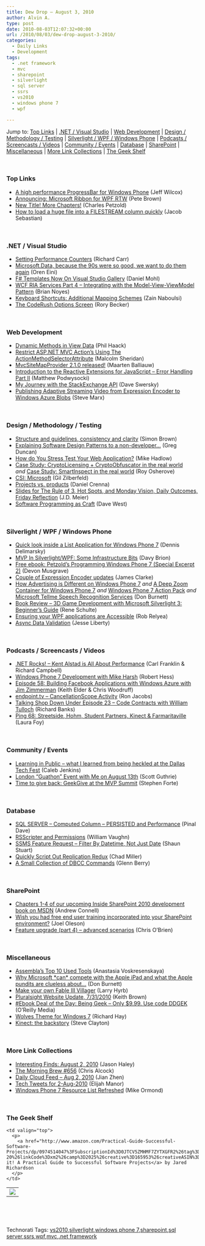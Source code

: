 ```yaml
---
title: Dew Drop – August 3, 2010
author: Alvin A.
type: post
date: 2010-08-03T12:07:32+00:00
url: /2010/08/03/dew-drop-august-3-2010/
categories:
  - Daily Links
  - Development
tags:
  - .net framework
  - mvc
  - sharepoint
  - silverlight
  - sql server
  - ssrs
  - vs2010
  - windows phone 7
  - wpf

---
```

Jump to: [Top Links][1] | [.NET / Visual Studio][2] | [Web Development][3] | [Design / Methodology / Testing][4] | [Silverlight / WPF / Windows Phone][5] | [Podcasts / Screencasts / Videos][6] | [Community / Events][7] | [Database][8] | [SharePoint][9] | [Miscellaneous][10] | [More Link Collections][11] | [The Geek Shelf][12] 

&#160;

### <a name="top"></a>Top Links

  * [A high performance ProgressBar for Windows Phone][13] (Jeff Wilcox)
  * [Announcing: Microsoft Ribbon for WPF RTW][14] (Pete Brown)
  * [New Title! More Chapters!][15] (Charles Petzold)
  * [How to load a huge file into a FILESTREAM column quickly][16] (Jacob Sebastian)

&#160;

### <a name="dotnet"></a>.NET / Visual Studio

  * [Setting Performance Counters][17] (Richard Carr)
  * [Microsoft.Data, because the 90s were so good, we want to do them again][18] (Oren Eini)
  * [F# Templates Now On Visual Studio Gallery][19] (Daniel Mohl)
  * [WCF RIA Services Part 4 &#8211; Integrating with the Model-View-ViewModel Pattern][20] (Brian Noyes)
  * [Keyboard Shortcuts: Additional Mapping Schemes][21] (Zain Naboulsi)
  * [The CodeRush Options Screen][22] (Rory Becker)

&#160;

### <a name="web"></a>Web Development

  * [Dynamic Methods in View Data][23] (Phil Haack)
  * [Restrict ASP.NET MVC Action&#8217;s Using The ActionMethodSelectorAttribute][24] (Malcolm Sheridan)
  * [MvcSiteMapProvider 2.1.0 released!][25] (Maarten Balliauw)
  * [Introduction to the Reactive Extensions for JavaScript – Error Handling Part II][26] (Matthew Podwysocki)
  * [My Journey with the StackExchange API][27] (Dave Swersky)
  * [Publishing Adaptive Streaming Video from Expression Encoder to Windows Azure Blobs][28] (Steve Marx)

&#160;

### <a name="design"></a>Design / Methodology / Testing

  * [Structure and guidelines, consistency and clarity][29] (Simon Brown)
  * [Explaining Software Design Patterns to a non-developer…][30] (Greg Duncan)
  * [How do You Stress Test Your Web Application?][31] (Mike Hadlow)
  * [Case Study: CryptoLicensing + CryptoObfuscator in the real world][32] _and_&#160;[Case Study: SmartInspect in the real world][33] (Roy Osherove)
  * [CSI: Microsoft][34] (Gil Zilberfeld)
  * [Projects vs. products][35] (Daniel Crenna)
  * [Slides for The Rule of 3, Hot Spots, and Monday Vision, Daily Outcomes, Friday Reflection][36] (J.D. Meier)
  * [Software Programming as Craft][37] (Dave West)

&#160;

### <a name="silverlight"></a>Silverlight / WPF / Windows Phone

  * [Quick look inside a List Application for Windows Phone 7][38] (Dennis Delimarsky)
  * [MVP In Silverlight/WPF: Some Infrastructure Bits][39] (Davy Brion)
  * [Free ebook: Petzold’s Programming Windows Phone 7 (Special Excerpt 2)][40] (Devon Musgrave)
  * [Couple of Expression Encoder updates][41] (James Clarke)
  * [How Advertising is Different on Windows Phone 7][42] _and_&#160;[A Deep Zoom Container for Windows Phone 7][43] _and_&#160;[Windows Phone 7 Action Pack][44] _and_ [Microsoft Tellme Speech Recognition Services][45] (Don Burnett)
  * [Book Review &#8211; 3D Game Development with Microsoft Silverlight 3: Beginner&#8217;s Guide][46] (Rene Schulte)
  * [Ensuring your WPF applications are Accessible][47] (Rob Relyea)
  * [Async Data Validation][48] (Jesse Liberty)

&#160;

### <a name="podcasts"></a>Podcasts / Screencasts / Videos

  * [.NET Rocks! &#8211; Kent Alstad is All About Performance][49] (Carl Franklin & Richard Campbell)
  * [Windows Phone 7 Development with Mike Harsh][50] (Robert Hess)
  * [Episode 58: Building Facebook Applications with Windows Azure with Jim Zimmerman][51] (Keith Elder & Chris Woodruff)
  * [endpoint.tv &#8211; CancellationScope Activity][52] (Ron Jacobs)
  * [Talking Shop Down Under Episode 23 &#8211; Code Contracts with William Tulloch][53] (Richard Banks)
  * [Ping 68: Streetside, Hohm, Student Partners, Kinect & Farmaritaville][54] (Laura Foy)

&#160;

### <a name="events"></a>Community / Events

  * [Learning in Public – what I learned from being heckled at the Dallas Tech Fest][55] (Caleb Jenkins)
  * [London “Guathon” Event with Me on August 13th][56] (Scott Guthrie)
  * [Time to give back: GeekGive at the MVP Summit][57] (Stephen Forte)

&#160;

### <a name="db"></a>Database

  * [SQL SERVER – Computed Column – PERSISTED and Performance][58] (Pinal Dave)
  * [RSScripter and Permissions][59] (William Vaughn)
  * [SSMS Feature Request – Filter By Datetime, Not Just Date][60] (Shaun Stuart)
  * [Quickly Script Out Replication Redux][61] (Chad Miller)
  * [A Small Collection of DBCC Commands][62] (Glenn Berry)

&#160;

### <a name="sp"></a>SharePoint

  * [Chapters 1-4 of our upcoming Inside SharePoint 2010 development book on MSDN][63] (Andrew Connell)
  * [Wish you had free end user training incorporated into your SharePoint environment?][64] (Joel Oleson)
  * [Feature upgrade (part 4) – advanced scenarios][65] (Chris O&#8217;Brien)

&#160;

### <a name="misc"></a>Miscellaneous

  * [Assembla&#8217;s Top 10 Used Tools][66] (Anastasia Voskresenskaya)
  * [Why Microsoft \*can\* compete with the Apple iPad and what the Apple pundits are clueless about…][67] (Don Burnett)
  * [Make your own Fable III Villager][68] (Larry Hyrb)
  * [Pluralsight Website Update, 7/31/2010][69] (Keith Brown)
  * [#Ebook Deal of the Day: Being Geek &#8211; Only $9.99. Use code DDGEK][70] (O&#8217;Reilly Media)
  * [Wolves Theme for Windows 7][71] (Richard Hay)
  * [Kinect: the backstory][72] (Steve Clayton)

&#160;

### <a name="links"></a>More Link Collections

  * [Interesting Finds: August 2, 2010][73] (Jason Haley)
  * [The Morning Brew #656][74] (Chris Alcock)
  * [Daily Cloud Feed &#8211; Aug 2, 2010][75] (Jian Zhen)
  * [Tech Tweets for 2-Aug-2010][76] (Elijah Manor)
  * [Windows Phone 7 Resource List Refreshed][77] (Mike Ormond)

&#160;

### <a name="shelf"></a>The Geek Shelf

<table border="0" cellspacing="0" cellpadding="0">
  <tr>
    <td>
      <img data-recalc-dims="1" decoding="async" src="https://i0.wp.com/ecx.images-amazon.com/images/I/41HA8e4EILL._SL160_.jpg?w=660" />
    </td>
    
    <td valign="top">
      <p>
        <a href="http://www.amazon.com/Practical-Guide-Successful-Software-Projects/dp/0974514047%3FSubscriptionId%3D0JTCV5ZMHMF7ZYTXGFR2%26tag%3Dbrdicr-20%26linkCode%3Dxm2%26camp%3D2025%26creative%3D165953%26creativeASIN%3D0974514047">Ship it! A Practical Guide to Successful Software Projects</a> by Jared Richardson
      </p>
    </td>
  </tr>
</table>



&#160;

<div style="padding-bottom: 0px; margin: 0px; padding-left: 0px; padding-right: 0px; display: inline; float: none; padding-top: 0px" id="scid:C16BAC14-9A3D-4c50-9394-FBFEF7A93539:ed9e3a3c-95f3-4807-8d16-49bb43280fa6" class="wlWriterEditableSmartContent">
  <!--dotnetkickit-->
</div>



&#160;

<div style="padding-bottom: 0px; margin: 0px; padding-left: 0px; padding-right: 0px; display: inline; float: none; padding-top: 0px" id="scid:0767317B-992E-4b12-91E0-4F059A8CECA8:4448a988-e453-48d2-9671-c2571347f7bf" class="wlWriterEditableSmartContent">
  Technorati Tags: <a href="http://technorati.com/tags/vs2010" rel="tag">vs2010</a>,<a href="http://technorati.com/tags/silverlight" rel="tag">silverlight</a>,<a href="http://technorati.com/tags/windows+phone+7" rel="tag">windows phone 7</a>,<a href="http://technorati.com/tags/sharepoint" rel="tag">sharepoint</a>,<a href="http://technorati.com/tags/sql+server" rel="tag">sql server</a>,<a href="http://technorati.com/tags/ssrs" rel="tag">ssrs</a>,<a href="http://technorati.com/tags/wpf" rel="tag">wpf</a>,<a href="http://technorati.com/tags/mvc" rel="tag">mvc</a>,<a href="http://technorati.com/tags/.net+framework" rel="tag">.net framework</a>
</div>

 [1]: https://morningdew-bpc6g3a0fgaxdxcu.eastus2-01.azurewebsites.net/#top
 [2]: https://morningdew-bpc6g3a0fgaxdxcu.eastus2-01.azurewebsites.net/#dotnet
 [3]: https://morningdew-bpc6g3a0fgaxdxcu.eastus2-01.azurewebsites.net/#web
 [4]: https://morningdew-bpc6g3a0fgaxdxcu.eastus2-01.azurewebsites.net/#design
 [5]: https://morningdew-bpc6g3a0fgaxdxcu.eastus2-01.azurewebsites.net/#silverlight
 [6]: https://morningdew-bpc6g3a0fgaxdxcu.eastus2-01.azurewebsites.net/#podcasts
 [7]: https://morningdew-bpc6g3a0fgaxdxcu.eastus2-01.azurewebsites.net/#events
 [8]: https://morningdew-bpc6g3a0fgaxdxcu.eastus2-01.azurewebsites.net/#db
 [9]: https://morningdew-bpc6g3a0fgaxdxcu.eastus2-01.azurewebsites.net/#sp
 [10]: https://morningdew-bpc6g3a0fgaxdxcu.eastus2-01.azurewebsites.net/#misc
 [11]: https://morningdew-bpc6g3a0fgaxdxcu.eastus2-01.azurewebsites.net/#links
 [12]: https://morningdew-bpc6g3a0fgaxdxcu.eastus2-01.azurewebsites.net/#shelf
 [13]: http://www.jeff.wilcox.name/2010/08/performanceprogressbar/
 [14]: http://feedproxy.google.com/~r/PeteBrown/~3/O183A5BlLIE/announcing-microsoft-ribbon-for-wpf-rtw
 [15]: http://www.charlespetzold.com/blog/2010/08/New-Title-More-Chapters.html
 [16]: http://feedproxy.google.com/~r/ExploringBeyondRelational/~3/8psM47XF7jQ/how-to-load-a-huge-file-into-a-filestream-column-quickly.aspx
 [17]: http://feedproxy.google.com/~r/BlackwaspLatestAdditions/~3/FOuli5H-rqA/SetPerformanceCounters.aspx
 [18]: http://feedproxy.google.com/~r/AyendeRahien/~3/j8Y79nFARlw/microsoft.data-because-the-90s-were-so-good-we-want-to.aspx
 [19]: http://bloggemdano.blogspot.com/2010/08/f-templates-now-on-visual-studio.html
 [20]: http://feedproxy.google.com/~r/silverlightshow/~3/iPE22TlTgdY/WCF-RIA-Services-Part-4-Integrating-with-the-Model-View-ViewModel-Pattern.aspx
 [21]: http://feedproxy.google.com/~r/zainnab/~3/FbOa-RGbNwM/keyboard-shortcuts-additional-mapping-schemes-vstiptool0062.aspx
 [22]: http://community.devexpress.com/blogs/rorybecker/archive/2010/08/03/the-coderush-options-screen.aspx
 [23]: http://feeds.haacked.com/~r/haacked/~3/l0H-8oPbvAg/dynamic-methods-in-view-data.aspx
 [24]: http://feedproxy.google.com/~r/netCurryRecentArticles/~3/Fw_9a_asFRc/ShowArticle.aspx
 [25]: http://blog.maartenballiauw.be/post.aspx?id=37a360d3-9015-49fc-a6bd-df28abc35dcc
 [26]: http://codebetter.com/blogs/matthew.podwysocki/archive/2010/08/02/introduction-to-the-reactive-extensions-for-javascript-error-handling-part-ii.aspx
 [27]: http://daveswersky.com/2010/08/02/my-journey-with-the-stackexchange-api/
 [28]: http://blog.smarx.com/posts/publishing-adaptive-streaming-video-from-expression-encoder-to-windows-azure-blobs
 [29]: http://www.codingthearchitecture.com/2010/08/02/structure_and_guidelines_consistency_and_clarity.html
 [30]: http://coolthingoftheday.blogspot.com/2010/08/explaining-software-design-patterns-to.html
 [31]: http://feedproxy.google.com/~r/CodeRant/~3/9KEaJG0k974/how-do-you-stress-test-your-web.html
 [32]: http://feedproxy.google.com/~r/Iserializable/~3/pwrImYfuHPQ/case-study-cryptolicensing-cryptoobfuscator-in-the-real-world.aspx
 [33]: http://feedproxy.google.com/~r/Iserializable/~3/ki9coNzNk-k/case-study-smartinspect-in-the-real-world.aspx
 [34]: http://feedproxy.google.com/~r/gilzilberfeld/~3/gzLPdEbiPTM/csi-microsoft.html
 [35]: http://feedproxy.google.com/~r/Dimebrain/~3/Z-HIfhnBUcY/893694502
 [36]: http://feedproxy.google.com/~r/jmeier/~3/rP_7SKExkF0/slides-for-the-rule-of-3-hot-spots-and-monday-vision-daily-outcomes-friday-reflection.aspx
 [37]: http://www.infoq.com/news/2010/08/cutter-craft-agile-software
 [38]: http://feeds.dzone.com/~r/zones/dotnet/~3/0Ju7nq-rLOI/looking-list-application
 [39]: http://feedproxy.google.com/~r/davybrion/~3/yGbvmMyCMTM/
 [40]: http://blogs.msdn.com/b/microsoft_press/archive/2010/08/02/free-ebook-petzold-s-programming-windows-phone-7-special-excerpt-2.aspx
 [41]: http://www.clarkezone.net/default.aspx?id=0448bf24-7533-4c06-b734-baf975448230
 [42]: http://feedproxy.google.com/~r/d4dotnet/~3/VENfDUvGqQk/post.aspx
 [43]: http://feedproxy.google.com/~r/d4dotnet/~3/WuJyaprwuvk/post.aspx
 [44]: http://feedproxy.google.com/~r/d4dotnet/~3/am0lFhhamsc/post.aspx
 [45]: http://feedproxy.google.com/~r/d4dotnet/~3/zWvaAmx3IzQ/post.aspx
 [46]: http://kodierer.blogspot.com/2010/08/book-review-3d-game-development-with.html
 [47]: http://blogs.windowsclient.net/rob_relyea/archive/2010/08/02/ensuring-your-wpf-applications-are-accessible.aspx
 [48]: http://feedproxy.google.com/~r/JesseLiberty-SilverlightGeek/~3/M_JNVet5XIc/
 [49]: http://www.dotnetrocks.com/default.aspx?ShowNum=581
 [50]: http://channel9.msdn.com/shows/The+Knowledge+Chamber/Windows-Phone-7-Development-with-Mike-Harsh/
 [51]: http://feedproxy.google.com/~r/deepfriedbytes/~3/QKYR9za64Lo/
 [52]: http://channel9.msdn.com/shows/Endpoint/endpointtv-CancellationScope-Activity/
 [53]: http://feedproxy.google.com/~r/TalkingShopDownUnder/~3/dCpqPnaI5NY/episode-23-code-contracts-with-william.html
 [54]: http://channel9.msdn.com/shows/PingShow/Ping-68-Streetside-Hohm-Student-Partners-Kinect--Farmaritaville/
 [55]: http://developingux.com/blog/2010/08/02/learning-in-public-and-being-heckled-at-the-dallas-tech-fest/
 [56]: http://weblogs.asp.net/scottgu/archive/2010/08/02/london-guathon-with-me-on-august-13th.aspx
 [57]: http://feedproxy.google.com/~r/StephenFortesBlog/~3/h-jAnz5rG2U/PermaLink,guid,625762a1-f236-44cc-ab7d-d254b4a3ba1d.aspx
 [58]: http://blog.sqlauthority.com/2010/08/03/sql-server-computed-column-persisted-and%c2%a0performance/
 [59]: http://betav.com/blog/billva/2010/08/rsscripter-and-permissions.html
 [60]: http://feedproxy.google.com/~r/sqlserverpedia/~3/FpjLWvs4fu4/
 [61]: http://feedproxy.google.com/~r/sqlserverpedia/~3/Pwi3vSXabBo/
 [62]: http://www.sqlservercentral.com/blogs/glennberry/archive/2010/08/02/a-small-collection-of-dbcc-commands.aspx
 [63]: http://feedproxy.google.com/~r/AndrewConnell/~3/DilJ1V9L00o/chapters-1-4-of-our-upcoming-inside-sharepoint-2010-development-book.aspx
 [64]: http://feedproxy.google.com/~r/JoelsSharepointLand/~3/mw4hP3q6E2A/ViewPost.aspx
 [65]: http://feedproxy.google.com/~r/ChrisObrien/~3/wNZFiWLUbKU/feature-upgrade-part-4-advanced.html
 [66]: http://blog.assembla.com/assemblablog/tabid/12618/bid/13687/Assembla-s-Top-10-Used-Tools.aspx
 [67]: http://feedproxy.google.com/~r/d4dotnet/~3/c-VRlE7yATw/post.aspx
 [68]: http://feedproxy.google.com/~r/MajorNelson/~3/8sqt_lM_ptE/make-your-own-fable-iii-villager.aspx
 [69]: http://www.pluralsight-training.net/community/blogs/keith/archive/2010/08/02/pluralsight-website-update-7-31-2010.aspx
 [70]: http://feeds.oreilly.com/~r/oreilly/news/~3/-wHmPUjYAFs/
 [71]: http://www.windowsobserver.com/2010/08/02/wolves-theme-for-windows-7/
 [72]: http://blogs.msdn.com/b/stevecla01/archive/2010/08/02/kinect-the-backstory.aspx
 [73]: http://jasonhaley.com/blog/post.aspx?id=a95dccab-4f81-4cba-9e49-4936163de1dd
 [74]: http://feedproxy.google.com/~r/ReflectivePerspective/~3/cyFA62QSBtA/
 [75]: http://feedproxy.google.com/~r/onsaas/~3/IWyaFi_5GXs/
 [76]: http://elijahmanor.com/webdevdotnet/post.aspx?id=c07fd349-2e38-498a-be03-cef554fbb749
 [77]: http://feedproxy.google.com/~r/mikeormond/~3/fcpd5cPXyVI/windows-phone-7-resource-list-refreshed.aspx